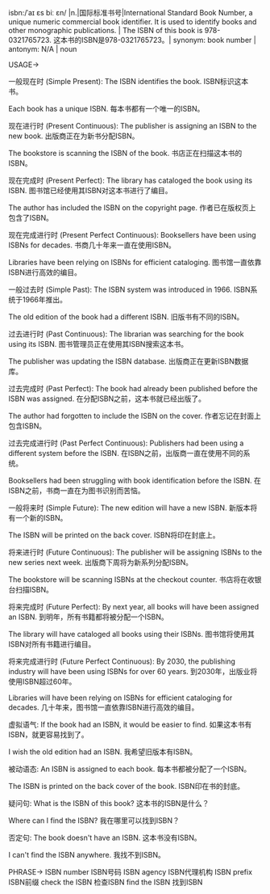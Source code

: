 isbn:/ˈaɪ ɛs biː ɛn/ |n.|国际标准书号|International Standard Book Number, a unique numeric commercial book identifier.  It is used to identify books and other monographic publications. | The ISBN of this book is 978-0321765723. 这本书的ISBN是978-0321765723。| synonym: book number | antonym: N/A | noun


USAGE->

一般现在时 (Simple Present):
The ISBN identifies the book.  ISBN标识这本书。

Each book has a unique ISBN. 每本书都有一个唯一的ISBN。


现在进行时 (Present Continuous):
The publisher is assigning an ISBN to the new book. 出版商正在为新书分配ISBN。

The bookstore is scanning the ISBN of the book. 书店正在扫描这本书的ISBN。


现在完成时 (Present Perfect):
The library has cataloged the book using its ISBN. 图书馆已经使用其ISBN对这本书进行了编目。

The author has included the ISBN on the copyright page. 作者已在版权页上包含了ISBN。


现在完成进行时 (Present Perfect Continuous):
Booksellers have been using ISBNs for decades.  书商几十年来一直在使用ISBN。

Libraries have been relying on ISBNs for efficient cataloging. 图书馆一直依靠ISBN进行高效的编目。


一般过去时 (Simple Past):
The ISBN system was introduced in 1966. ISBN系统于1966年推出。

The old edition of the book had a different ISBN.  旧版书有不同的ISBN。


过去进行时 (Past Continuous):
The librarian was searching for the book using its ISBN. 图书管理员正在使用其ISBN搜索这本书。

The publisher was updating the ISBN database. 出版商正在更新ISBN数据库。


过去完成时 (Past Perfect):
The book had already been published before the ISBN was assigned.  在分配ISBN之前，这本书就已经出版了。

The author had forgotten to include the ISBN on the cover. 作者忘记在封面上包含ISBN。


过去完成进行时 (Past Perfect Continuous):
Publishers had been using a different system before the ISBN. 在ISBN之前，出版商一直在使用不同的系统。

Booksellers had been struggling with book identification before the ISBN. 在ISBN之前，书商一直在为图书识别而苦恼。


一般将来时 (Simple Future):
The new edition will have a new ISBN. 新版本将有一个新的ISBN。

The ISBN will be printed on the back cover.  ISBN将印在封底上。


将来进行时 (Future Continuous):
The publisher will be assigning ISBNs to the new series next week. 出版商下周将为新系列分配ISBN。

The bookstore will be scanning ISBNs at the checkout counter. 书店将在收银台扫描ISBN。


将来完成时 (Future Perfect):
By next year, all books will have been assigned an ISBN. 到明年，所有书籍都将被分配一个ISBN。

The library will have cataloged all books using their ISBNs. 图书馆将使用其ISBN对所有书籍进行编目。


将来完成进行时 (Future Perfect Continuous):
By 2030, the publishing industry will have been using ISBNs for over 60 years. 到2030年，出版业将使用ISBN超过60年。

Libraries will have been relying on ISBNs for efficient cataloging for decades.  几十年来，图书馆一直依靠ISBN进行高效的编目。


虚拟语气:
If the book had an ISBN, it would be easier to find. 如果这本书有ISBN，就更容易找到了。

I wish the old edition had an ISBN. 我希望旧版本有ISBN。


被动语态:
An ISBN is assigned to each book.  每本书都被分配了一个ISBN。

The ISBN is printed on the back cover of the book. ISBN印在书的封底。



疑问句:
What is the ISBN of this book? 这本书的ISBN是什么？

Where can I find the ISBN? 我在哪里可以找到ISBN？


否定句:
The book doesn't have an ISBN. 这本书没有ISBN。

I can't find the ISBN anywhere. 我找不到ISBN。


PHRASE->
ISBN number  ISBN号码
ISBN agency ISBN代理机构
ISBN prefix ISBN前缀
check the ISBN 检查ISBN
find the ISBN 找到ISBN

